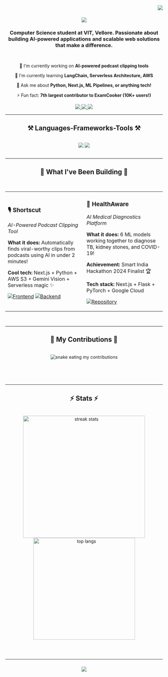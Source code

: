 <img align="right" src="https://visitor-badge.laobi.icu/badge?page_id=ojask99.ojask99" />

<h1 align="center">
    <img src="https://readme-typing-svg.herokuapp.com/?font=Righteous&size=35&center=true&vCenter=true&color=00D9FF&width=500&height=70&duration=2000&lines=Hey+There!+👋;I'm+Ojas+Kulkarni;ML+Enthusiast+%26+Developer;" />
</h1>

<h3 align="center">Computer Science student at VIT, Vellore. Passionate about building AI-powered applications and scalable web solutions that make a difference.</h3>

<br/>

<div align="center">
 
 🔭 I'm currently working on **AI-powered podcast clipping tools**
 
 🌱 I'm currently learning **LangChain, Serverless Architecture, AWS**
 
 💬 Ask me about **Python, Next.js, ML Pipelines, or anything tech!**
 
 ⚡ Fun fact: **7th largest contributor to ExamCooker (10K+ users!)**
 
 </div>
 
<div align="center"> 
  <a href="mailto:kulkarniojas027@gmail.com">
    <img src="https://img.shields.io/badge/Gmail-333333?style=for-the-badge&logo=gmail&logoColor=red" />
  </a>
  <a href="https://www.linkedin.com/in/ojas-kulkarni-23a381283/" target="_blank">
    <img src="https://img.shields.io/badge/LinkedIn-0077B5?style=for-the-badge&logo=linkedin&logoColor=white" target="_blank" />
  </a>
  <a href="https://github.com/ojask99" target="_blank">
     <img src="https://img.shields.io/badge/GitHub-100000?style=for-the-badge&logo=github&logoColor=white" target="_blank" />
  </a>
</div>

<hr/>
 
<h2 align="center">⚒️ Languages-Frameworks-Tools ⚒️</h2>
<br/>
<div align="center">
    <img src="https://skillicons.dev/icons?i=python,javascript,typescript,java,html,css,react,nextjs" />
    <img src="https://skillicons.dev/icons?i=flask,pytorch,tensorflow,aws,gcp,docker,git,vscode" /><br>
</div>

<br/>
<hr/>

<h2 align="center">🚀 What I've Been Building 🚀</h2>
<br/>

<div align="center">
<table>
<tr>
<td width="50%">

### 🎙️ **Shortscut**
*AI-Powered Podcast Clipping Tool*

**What it does:** Automatically finds viral-worthy clips from podcasts using AI in under 2 minutes!

**Cool tech:** Next.js + Python + AWS S3 + Gemini Vision + Serverless magic ✨

[![Frontend](https://img.shields.io/badge/Frontend-Next.js-black?style=flat-square&logo=next.js)](https://github.com/ojask99/shortscut-frontend)
[![Backend](https://img.shields.io/badge/Backend-Python-blue?style=flat-square&logo=python)](https://github.com/ojask99/shortscut-backend)

</td>
<td width="50%">

### 🏥 **HealthAware**
*AI Medical Diagnostics Platform*

**What it does:** 6 ML models working together to diagnose TB, kidney stones, and COVID-19!

**Achievement:** Smart India Hackathon 2024 Finalist 🏆

**Tech stack:** Next.js + Flask + PyTorch + Google Cloud

[![Repository](https://img.shields.io/badge/Repository-GitHub-green?style=flat-square&logo=github)](https://github.com/ojask99/healthaware)

</td>
</tr>
</table>
</div>

<br/>
<hr/>

<div align="center">
  <h2>🐍 My Contributions 🐍</h2>
  <br>
  <img alt="snake eating my contributions" src="https://raw.githubusercontent.com/ojask99/ojask99/output/github-contribution-grid-snake.svg" />
  
  <br/><br/><br/>
</div>

<hr/>

<h2 align="center">⚡ Stats ⚡</h2>
<br>
<div align=center>
  <img width=390 src="https://github-readme-streak-stats-salesp07.vercel.app/?user=ojask99&count_private=true&theme=react&border_radius=10" alt="streak stats"/>
  <br/>
  <img width=325 align="center" src="https://github-readme-stats-salesp07.vercel.app/api/top-langs/?username=ojask99&hide=HTML&langs_count=8&layout=compact&theme=react&border_radius=10&size_weight=0.5&count_weight=0.5&exclude_repo=github-readme-stats" alt="top langs" />
</div>

<br/><br/>

<hr/>

<h3 align="center">
    <img src="https://readme-typing-svg.herokuapp.com/?font=Righteous&size=25&center=true&vCenter=true&color=00D9FF&width=600&height=50&duration=4000&lines=Thanks+for+visiting!+✨;Star+some+repos+if+you+find+them+cool!;Happy+Coding!+🚀" />
</h3>

<br/>
